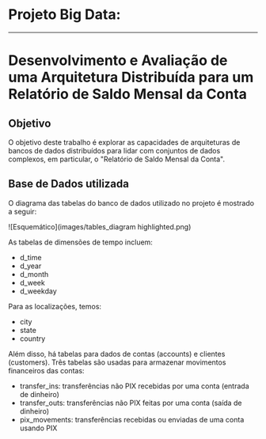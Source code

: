 # Projeto Big Data:
---
# Desenvolvimento e Avaliação de uma Arquitetura Distribuída para um Relatório de Saldo Mensal da Conta


## Objetivo

O objetivo deste trabalho é explorar as capacidades de arquiteturas de bancos de dados distribuídos para lidar com conjuntos de dados complexos, em particular, o "Relatório de Saldo Mensal da Conta".


## Base de Dados utilizada

O diagrama das tabelas do banco de dados utilizado no projeto é mostrado a seguir:

![Esquemático](images/tables_diagram highlighted.png)

As tabelas de dimensões de tempo incluem:
- d_time
- d_year
- d_month
- d_week
- d_weekday

Para as localizações, temos:
- city
- state
- country

Além disso, há tabelas para dados de contas (accounts) e clientes (customers). Três tabelas são usadas para armazenar movimentos financeiros das contas:
- transfer_ins: transferências não PIX recebidas por uma conta (entrada de dinheiro)
- transfer_outs: transferências não PIX feitas por uma conta (saída de dinheiro)
- pix_movements: transferências recebidas ou enviadas de uma conta usando PIX
